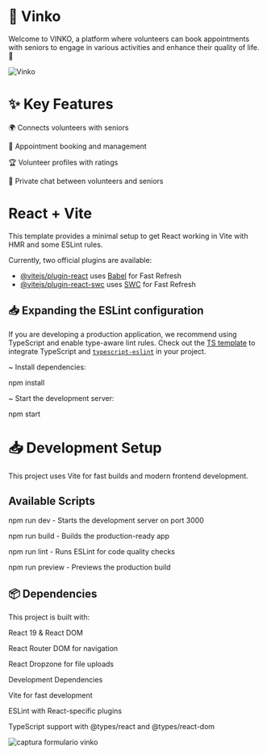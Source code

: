 # 📌 Vinko

Welcome to VINKO, a platform where volunteers can book appointments with seniors to engage in various activities and enhance their quality of life. 💙

![Vinko](https://github.com/user-attachments/assets/295088ba-13ac-467e-bc3f-2145fd4a7fe6)

# ✨ Key Features
🌍 Connects volunteers with seniors

📅 Appointment booking and management

🏆 Volunteer profiles with ratings

🔔 Private chat between volunteers and seniors

# React + Vite

This template provides a minimal setup to get React working in Vite with HMR and some ESLint rules.

Currently, two official plugins are available:

- [@vitejs/plugin-react](https://github.com/vitejs/vite-plugin-react/blob/main/packages/plugin-react/README.md) uses [Babel](https://babeljs.io/) for Fast Refresh
- [@vitejs/plugin-react-swc](https://github.com/vitejs/vite-plugin-react-swc) uses [SWC](https://swc.rs/) for Fast Refresh

## 📥 Expanding the ESLint configuration

If you are developing a production application, we recommend using TypeScript and enable type-aware lint rules. Check out the [TS template](https://github.com/vitejs/vite/tree/main/packages/create-vite/template-react-ts) to integrate TypeScript and [`typescript-eslint`](https://typescript-eslint.io) in your project.

~ Install dependencies:

npm install

~ Start the development server:

npm start

# 📥 Development Setup
This project uses Vite for fast builds and modern frontend development.

## Available Scripts

npm run dev - Starts the development server on port 3000

npm run build - Builds the production-ready app

npm run lint - Runs ESLint for code quality checks

npm run preview - Previews the production build

## 📦 Dependencies

This project is built with:

React 19 & React DOM

React Router DOM for navigation

React Dropzone for file uploads

Development Dependencies

Vite for fast development

ESLint with React-specific plugins

TypeScript support with @types/react and @types/react-dom

![captura formulario vinko](https://github.com/user-attachments/assets/2d022a53-f0aa-4a91-81b1-e0261e1f8a97)
